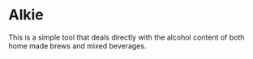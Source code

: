 # Alkie

This is a simple tool that deals directly with the alcohol content of both home made brews and mixed beverages.
